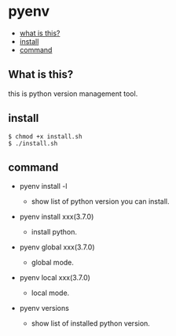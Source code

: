 # pyenv

* [what is this?](#what-is-this)
* [install](#install)
* [command](#command)

## What is this?
this is python version management tool.



## install
```
$ chmod +x install.sh
$ ./install.sh
```

## command
- pyenv install -l
  - show list of python version you can install.

- pyenv install xxx(3.7.0)
  - install python.

- pyenv global xxx(3.7.0)
  - global mode.

- pyenv local xxx(3.7.0)
  - local mode.

- pyenv versions
  - show list of installed python version.
